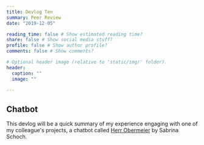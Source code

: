 ```yaml
---
title: Devlog Ten
summary: Peer Review
date: "2019-12-05"

reading_time: false # Show estimated reading time?
share: false # Show social media stuff?
profile: false # Show author profile?
comments: false # Show comments?

# Optional header image (relative to 'static/img/' folder).
header:
  caption: ""
  image: ""
 
---  
```

 
## Chatbot

This devlog will be a quick summary of my experience engaging with one of my colleague's projects, a chatbot called [Herr Obermeier](https://webchat.snatchbot.me/f7ca51e4ccc970bf427d3b5a935f846e9f7e48fa675139e92046649107a947f0?fbclid=IwAR2LVMhsOZqCr8dWM6Xxm2x_oCPHwfCLBE7l2sNWALdcQz8Z6apOq7oQIUw) by Sabrina Schoch.

